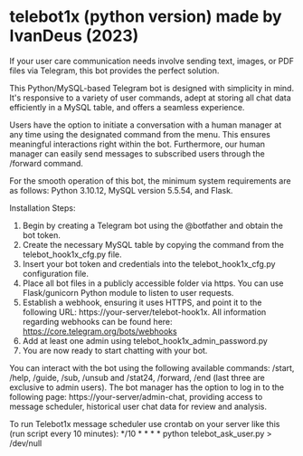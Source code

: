 # telebot1x (python version) made by IvanDeus (2023)
If your user care communication needs involve sending text, images, or PDF files via Telegram, this bot provides the perfect solution.

This Python/MySQL-based Telegram bot is designed with simplicity in mind. It's responsive to a variety of user commands, adept at storing all chat data efficiently in a MySQL table, and offers a seamless experience.

Users have the option to initiate a conversation with a human manager at any time using the designated command from the menu. This ensures meaningful interactions right within the bot. Furthermore, our human manager can easily send messages to subscribed users through the /forward command.

For the smooth operation of this bot, the minimum system requirements are as follows: Python 3.10.12, MySQL version 5.5.54, and Flask.

Installation Steps:

1. Begin by creating a Telegram bot using the @botfather and obtain the bot token.
2. Create the necessary MySQL table by copying the command from the telebot_hook1x_cfg.py file.
3. Insert your bot token and credentials into the telebot_hook1x_cfg.py configuration file.
4. Place all bot files in a publicly accessible folder via https. You can use Flask/gunicorn Python module to listen to user requests.
5. Establish a webhook, ensuring it uses HTTPS, and point it to the following URL: https://your-server/telebot-hook1x. All information regarding webhooks can be found here: https://core.telegram.org/bots/webhooks
6. Add at least one admin using telebot_hook1x_admin_password.py
7. You are now ready to start chatting with your bot.

You can interact with the bot using the following available commands: /start, /help, /guide, /sub, /unsub and /stat24, /forward, /end (last three are exclusive to admin users).
The bot manager has the option to log in to the following page: https://your-server/admin-chat, providing access to message scheduler, historical user chat data for review and analysis.

To run Telebot1x message scheduler use crontab on your server like this (run script every 10 minutes):
 */10 * * * * python telebot_ask_user.py > /dev/null
 
